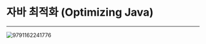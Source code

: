 # 자바 최적화 (Optimizing Java)

---
![9791162241776](https://github.com/JSON-loading-and-unloading/Optimizing-Java/assets/106163272/66cbeaf8-dd89-423f-b89a-df0f5b308d74)
